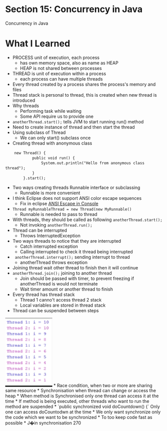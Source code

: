 # Section 15: Concurrency in Java


Concurrency in Java

# What I Learned
* PROCESS unit of execution, each process 
	* has own memory space, also as name as HEAP
	* HEAP is not shared between processes
* THREAD is unit of execution within a process
	* each process can have multiple threads
* Every thread created by a process shares the process's memory and files
* Thread stack is personal to thread, this is created when new thread is introduced
* Why threads
	* Performing task while waiting
	* Some API require us to provide one
* `anotherThread.start();` tells JVM to start running run() method
* Need to create instance of thread and then start the thread
* Using subclass of Thread
	* We can only start() subclass once
* Creating thread with anonymous class
```
   	new Thread() {
    		public void run() {
    			System.out.println("Hello from anonymous class thread");
    		}
    	}.start();
```
* Two ways creating threads Runnable interface or subclassing
	* Runnable is more convenient
* I think Eclipse does not support ANSI color escape sequences
	* Fix in eclipse [ANSI Escape in Console](https://marketplace.eclipse.org/content/ansi-escape-console)
* `Thread myRunnableThread = new Thread(new MyRunnable()`
	* Runnable is needed to pass to thread
* With threads, they should be called as following `anotherThread.start();`
	* Not invoking `anotherThread.run();`
* Thread can be interrupted
	* Throws InterruptedException 
* Two ways threads to notice that they are interrupted
	* Catch interrupted exception 
	* Calling interrupted to check it thread being interrupted
* `	anotherThread.interrupt();` sending interrupt to thread
	* anotherThread throws exception
* Joining thread wait other thread to finish then it will continue
* `anotherThread.join();` joining to another thread
	* Join should be passed with timer, to prevent freezing if anotherThread is would not terminate 
	* Wait timer amount or another thread to finish
* Every thread has thread stack
	* Thread 1 canno't access thread 2 stack
	* Local variables are stored in thread stack
* Thread can be suspended between steps
<img src="thread_inteference.PNG" alt="alt text" width="150"/>
	* Race condition, when two or more are sharing same resource
* Synchronisation when thread can change or access the heap 
* When method is Synchronised only one thread can access it at the time
	* If method is being executed, other threads who want to run the method are
	suspended
	* `public synchronized void doCountdown() {` Only one can access doCountodwn at the time
	* We only want synchronize only the code which we want to be synchronized
		* To too keep code fast as possible 
	* J�in synchronisation 270